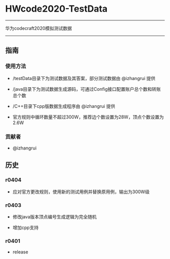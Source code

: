 # HWcode2020-TestData

---

华为codecraft2020模拟测试数据

---

## 指南

### 使用方法

* /testData目录下为测试数据及其答案，部分测试数据由 @izhangrui 提供

* /java目录下为测试数据生成源码，可通过Config接口配置账户总个数和转账总个数

* /C++目录下cpp版数据生成程序由 @izhangrui 提供

* 官方规则中循环数量不超过300W，推荐边个数设置为28W，顶点个数设置为2.6W

### 贡献者

* @izhangrui

## 历史

### r0404

* 应对官方更改规则，使用新的测试用例并替换原用例，输出为300W级

### r0403

* 修改java版本顶点编号生成逻辑为完全随机

* 增加cpp支持

### r0401

* release


